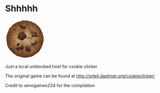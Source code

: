 # Shhhhh

<img src="img/perfectCookie.png" width="128">

Just a local unblocked host for cookie clicker

The original game can be found at http://orteil.dashnet.org/cookieclicker/

Credit to xenogames224 for the compilation

